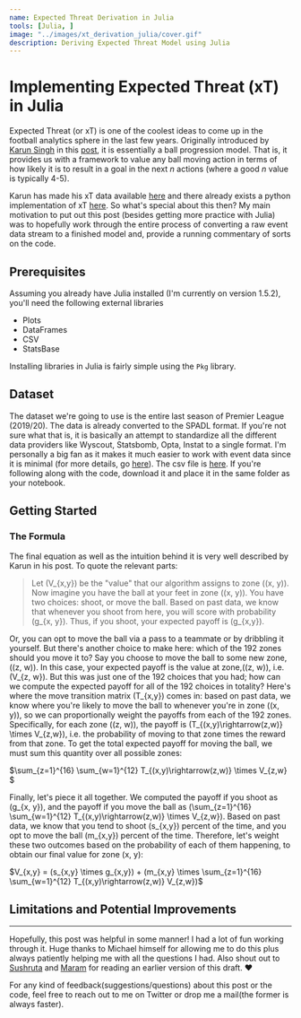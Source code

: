 ```yaml
---
name: Expected Threat Derivation in Julia
tools: [Julia, ]
image: "../images/xt_derivation_julia/cover.gif" 
description: Deriving Expected Threat Model using Julia
---
```


# Implementing Expected Threat (xT) in Julia

Expected Threat (or xT) is one of the coolest ideas to come up in the football analytics sphere in the last few years. Originally introduced by [Karun Singh](https://twitter.com/karun1710) in this [post](https://karun.in/blog/expected-threat.html), it is essentially a ball progression model. That is, it provides us with a framework to value any ball moving action in terms of how likely it is to result in a goal in the next *n* actions (where a good *n* value is typically 4-5). 

Karun has made his xT data available [here](https://karun.in/blog/data/open_xt_12x8_v1.json) and there already exists a python implementation of xT [here](https://github.com/ML-KULeuven/socceraction/blob/master/socceraction/xthreat.py). So what's special about this then? My main motivation to put out this post (besides getting more practice with Julia) was to hopefully work through the entire process of converting a raw event data stream to a finished model and, provide a running commentary of sorts on the code.  


## Prerequisites

Assuming you already have Julia installed (I'm currently on version 1.5.2), you'll need the following external libraries

* Plots
* DataFrames
* CSV
* StatsBase

Installing libraries in Julia is fairly simple using the `Pkg` library. 


## Dataset

The dataset we're going to use is the entire last season of Premier League (2019/20). The data is already converted to the SPADL format. If you're not sure what that is, it is basically an attempt to standardize all the different data providers like Wyscout, Statsbomb, Opta, Instat to a single format. I'm personally a big fan as it makes it much easier to work with event data since it is minimal (for more details, go [here](https://github.com/TomDecroos/atomic-spadl#1-conversion-from-event-stream-format-to-spadl)). The csv file is [here](https://github.com/sharmaabhishekk/random_stuff/blob/master/xt_derivation_julia/xt_pre_data.csv). If you're following along with the code, download it and place it in the same folder as your notebook. 

## Getting Started


### The Formula

The final equation as well as the intuition behind it is very well described by Karun in his post. To quote the relevant parts:

> Let \(V\_{x,y}\) be the "value" that our algorithm assigns to zone \((x, y)\). Now imagine you have the ball at your feet in zone \((x, y)\). You have two choices: shoot, or move the ball. Based on past data, we know that whenever you shoot from here, you will score with probability \(g_{x, y}\). Thus, if you shoot, your expected payoff is \(g_{x,y}\).

Or, you can opt to move the ball via a pass to a teammate or by dribbling it yourself. But there's another choice to make here: which of the 192 zones should you move it to? Say you choose to move the ball to some new zone, \((z, w)\). In this case, your expected payoff is the value at zone,\((z, w)\), i.e. \(V_{z, w}\). But this was just one of the 192 choices that you had; how can we compute the expected payoff for all of the 192 choices in totality? Here's where the move transition matrix \(T_{x,y}\) comes in: based on past data, we know where you're likely to move the ball to whenever you're in zone \((x, y)\), so we can proportionally weight the payoffs from each of the 192 zones. Specifically, for each zone \((z, w)\), the payoff is \(T_{(x,y)\rightarrow(z,w)} \times V_{z,w}\), i.e. the probability of moving to that zone times the reward from that zone. To get the total expected payoff for moving the ball, we must sum this quantity over all possible zones:

$\sum_{z=1}^{16} \sum_{w=1}^{12} T_{(x,y)\rightarrow(z,w)} \times V_{z,w} $

Finally, let's piece it all together. We computed the payoff if you shoot as \(g_{x, y}\), and the payoff if you move the ball as 
 \(\sum_{z=1}^{16} \sum_{w=1}^{12} T_{(x,y)\rightarrow(z,w)} \times V_{z,w}\). Based on past data, we know that you tend to shoot \(s_{x,y}\) percent of the time, and you opt to move the ball \(m_{x,y}\) percent of the time. Therefore, let's weight these two outcomes based on the probability of each of them happening, to obtain our final value for zone \(x, y\):

$V_{x,y} = (s_{x,y} \times g_{x,y}) + (m_{x,y} \times \sum_{z=1}^{16} \sum_{w=1}^{12} T_{(x,y)\rightarrow(z,w)} V_{z,w})$




## Limitations and Potential Improvements




_______

Hopefully, this post was helpful in some manner! I had a lot of fun working through it. Huge thanks to Michael himself for allowing me to do this plus always patiently helping me with all the questions I had. Also shout out to [Sushruta](https://twitter.com/nandy_sd) and [Maram](https://twitter.com/maramperninety) for reading an earlier version of this draft. :heart:

For any kind of feedback(suggestions/questions) about this post or the code, feel free to reach out to me on Twitter or drop me a mail(the former is always faster).














